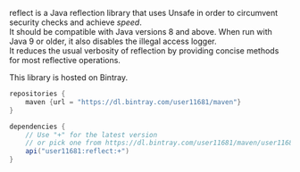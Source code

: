 reflect is a Java reflection library that uses Unsafe in order to circumvent security checks and achieve _speed_.<br>
It should be compatible with Java versions 8 and above. When run with Java 9 or older, it also disables the illegal access logger.<br>
It reduces the usual verbosity of reflection by providing concise methods for most reflective operations.

This library is hosted on Bintray.
```groovy
repositories {
    maven {url = "https://dl.bintray.com/user11681/maven"}
}

dependencies {
    // Use "+" for the latest version
    // or pick one from https://dl.bintray.com/user11681/maven/user11681/reflect
    api("user11681:reflect:+")
}
```
